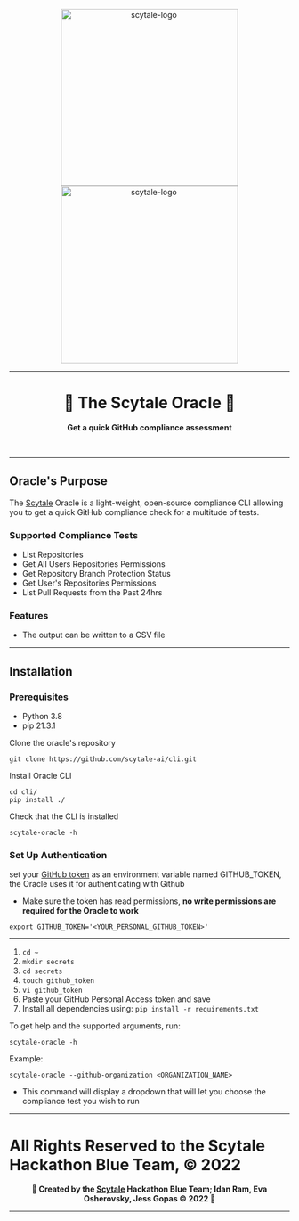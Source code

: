 <p align="center">

  <a href="https://scytale.ai/#gh-light-mode-only">
    <img src="https://scytale-files.s3.amazonaws.com/scytale-logo/scytale_logo_light_mode.webp" alt="scytale-logo" width="318px" />
  </a>
  <a href="https://scytale.ai/#gh-dark-mode-only">
    <img src="https://scytale-files.s3.amazonaws.com/scytale-logo/scytale_logo_dark_mode.svg" alt="scytale-logo" width="318px" />
  </a>
</p>
  <hr/>

<h1 align="center">🔮 The Scytale Oracle 🔮</h1>
<p style="font-weight: bold" align="center">Get a quick GitHub compliance assessment</p>
<br />

<hr/>

## Oracle's Purpose

The [Scytale](https://scytale.ai) Oracle is a light-weight, open-source compliance CLI allowing you to get a quick GitHub compliance check for
a multitude of tests.

### Supported Compliance Tests

* List Repositories
* Get All Users Repositories Permissions
* Get Repository Branch Protection Status
* Get User's Repositories Permissions
* List Pull Requests from the Past 24hrs

### Features

* The output can be written to a CSV file

<hr />

## Installation

### Prerequisites

* Python 3.8
* pip 21.3.1

Clone the oracle's repository

```shell 
git clone https://github.com/scytale-ai/cli.git
```

Install Oracle CLI

```shell
cd cli/
pip install ./
```

Check that the CLI is installed
```shell
scytale-oracle -h
```

### Set Up Authentication

set your [GitHub token](https://github.com/settings/tokens) as an environment variable named GITHUB_TOKEN, the Oracle uses it for authenticating with Github

* Make sure the token has read permissions, **no write permissions are required for the Oracle to work**

```shell
export GITHUB_TOKEN='<YOUR_PERSONAL_GITHUB_TOKEN>'
```

<hr />

1. ``cd ~``
2. ``mkdir secrets``
3. ``cd secrets``
4. ``touch github_token``
5. ``vi github_token``
6. Paste your GitHub Personal Access token and save
7. Install all dependencies using: ``pip install -r requirements.txt``


To get help and the supported arguments, run: 
```shell
scytale-oracle -h
```

Example:
```shell
scytale-oracle --github-organization <ORGANIZATION_NAME>
```
* This command will display a dropdown that will let you choose the compliance test you wish to run

<hr/>

**All Rights Reserved to the Scytale Hackathon Blue Team, &#169; 2022**
=======
<div align="center"> 
  <strong>
  🔮 Created by the <a href="https://scytale.ai/">Scytale</a> Hackathon Blue Team; Idan Ram, Eva Osherovsky, Jess Gopas &#169; 2022 🔮
  </strong>
</div>
<hr />

